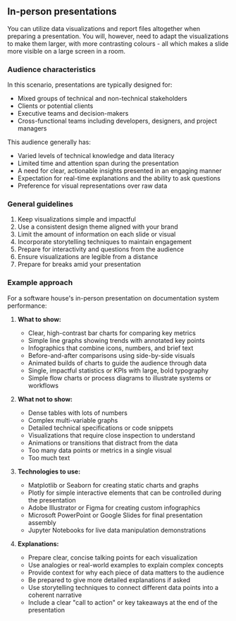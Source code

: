 ## In-person presentations

You can utilize data visualizations and report files altogether when preparing a presentation. You will, however, need to adapt the visualizations to make them larger, with more contrasting colours - all which makes a slide more visible on a large screen in a room. 

### Audience characteristics
In this scenario, presentations are typically designed for:
- Mixed groups of technical and non-technical stakeholders
- Clients or potential clients
- Executive teams and decision-makers
- Cross-functional teams including developers, designers, and project managers

This audience generally has:
- Varied levels of technical knowledge and data literacy
- Limited time and attention span during the presentation
- A need for clear, actionable insights presented in an engaging manner
- Expectation for real-time explanations and the ability to ask questions
- Preference for visual representations over raw data

### General guidelines
1. Keep visualizations simple and impactful
2. Use a consistent design theme aligned with your brand
3. Limit the amount of information on each slide or visual
4. Incorporate storytelling techniques to maintain engagement
5. Prepare for interactivity and questions from the audience
6. Ensure visualizations are legible from a distance
7. Prepare for breaks amid your presentation

### Example approach

For a software house's in-person presentation on documentation system performance:

1. **What to show:**
   - Clear, high-contrast bar charts for comparing key metrics
   - Simple line graphs showing trends with annotated key points
   - Infographics that combine icons, numbers, and brief text
   - Before-and-after comparisons using side-by-side visuals
   - Animated builds of charts to guide the audience through data
   - Single, impactful statistics or KPIs with large, bold typography
   - Simple flow charts or process diagrams to illustrate systems or workflows

2. **What not to show:**
   - Dense tables with lots of numbers
   - Complex multi-variable graphs
   - Detailed technical specifications or code snippets
   - Visualizations that require close inspection to understand
   - Animations or transitions that distract from the data
   - Too many data points or metrics in a single visual
   - Too much text

3. **Technologies to use:**
   - Matplotlib or Seaborn for creating static charts and graphs
   - Plotly for simple interactive elements that can be controlled during the presentation
   - Adobe Illustrator or Figma for creating custom infographics
   - Microsoft PowerPoint or Google Slides for final presentation assembly
   - Jupyter Notebooks for live data manipulation demonstrations

4. **Explanations:**
   - Prepare clear, concise talking points for each visualization
   - Use analogies or real-world examples to explain complex concepts
   - Provide context for why each piece of data matters to the audience
   - Be prepared to give more detailed explanations if asked
   - Use storytelling techniques to connect different data points into a coherent narrative
   - Include a clear "call to action" or key takeaways at the end of the presentation
